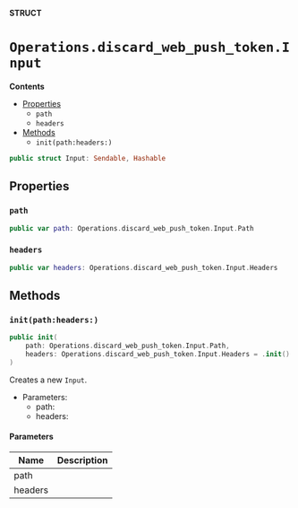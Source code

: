 **STRUCT**

# `Operations.discard_web_push_token.Input`

**Contents**

- [Properties](#properties)
  - `path`
  - `headers`
- [Methods](#methods)
  - `init(path:headers:)`

```swift
public struct Input: Sendable, Hashable
```

## Properties
### `path`

```swift
public var path: Operations.discard_web_push_token.Input.Path
```

### `headers`

```swift
public var headers: Operations.discard_web_push_token.Input.Headers
```

## Methods
### `init(path:headers:)`

```swift
public init(
    path: Operations.discard_web_push_token.Input.Path,
    headers: Operations.discard_web_push_token.Input.Headers = .init()
)
```

Creates a new `Input`.

- Parameters:
  - path:
  - headers:

#### Parameters

| Name | Description |
| ---- | ----------- |
| path |  |
| headers |  |